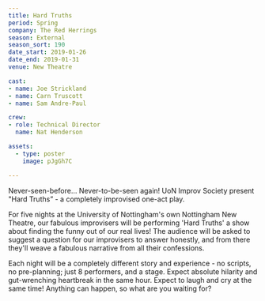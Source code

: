 ```yaml
---
title: Hard Truths
period: Spring
company: The Red Herrings
season: External
season_sort: 190
date_start: 2019-01-26
date_end: 2019-01-31
venue: New Theatre

cast:
- name: Joe Strickland
- name: Carn Truscott
- name: Sam Andre-Paul

crew:
- role: Technical Director
  name: Nat Henderson

assets:
  - type: poster
    image: pJgGh7C

---
```


Never-seen-before… Never-to-be-seen again! UoN Improv Society present "Hard Truths” - a completely improvised one-act play.

For five nights at the University of Nottingham's own Nottingham New Theatre, our fabulous improvisers will be performing 'Hard Truths' a show about finding the funny out of our real lives! The audience will be asked to suggest a question for our improvisers to answer honestly, and from there they'll weave a fabulous narrative from all their confessions.

Each night will be a completely different story and experience - no scripts, no pre-planning; just 8 performers, and a stage. Expect absolute hilarity and gut-wrenching heartbreak in the same hour. Expect to laugh and cry at the same time! Anything can happen, so what are you waiting for?

